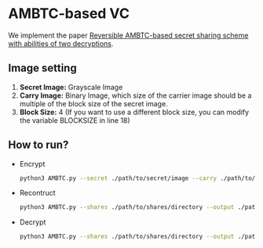 # AMBTC-based VC

We implement the paper [Reversible AMBTC-based secret sharing scheme with abilities of two decryptions](https://www.sciencedirect.com/science/article/pii/S1047320313002320). 

## Image setting
1.  **Secret Image:** Grayscale Image
2.  **Carry Image:** Binary Image, which size of the carrier image should be a multiple of the block size of the secret image.
3.  **Block Size:** 4 (If you want to use a different block size, you can modify the variable BLOCKSIZE in line 18)

## How to run? 

- Encrypt
    ```bash
    python3 AMBTC.py --secret ./path/to/secret/image --carry ./path/to/carry/image --output ./path/to/output/directory --encrypt
    ```
- Recontruct
    ```bash
    python3 AMBTC.py --shares ./path/to/shares/directory --output ./path/to/output/directory --reconstruct
    ```
- Decrypt 
    ```bash
    python3 AMBTC.py --shares ./path/to/shares/directory --output ./path/to/output/directory --decrypt
    ```

